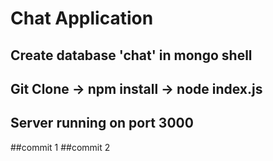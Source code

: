 # Chat Application
## Create database 'chat' in mongo shell
## Git Clone -> npm install -> node index.js
## Server running on port 3000
##commit 1
##commit 2
